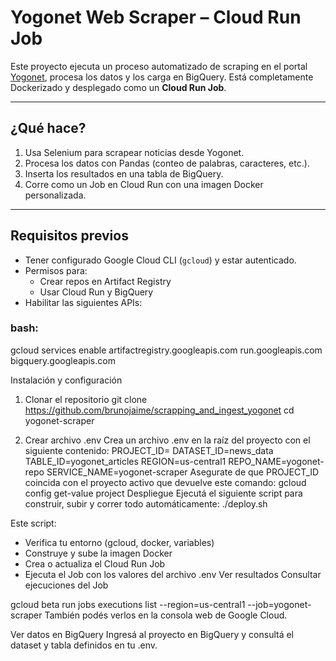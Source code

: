 
# Yogonet Web Scraper – Cloud Run Job

Este proyecto ejecuta un proceso automatizado de scraping en el portal [Yogonet](https://www.yogonet.com/international/), procesa los datos y los carga en BigQuery. Está completamente Dockerizado y desplegado como un **Cloud Run Job**.

---

## ¿Qué hace?

1. Usa Selenium para scrapear noticias desde Yogonet.
2. Procesa los datos con Pandas (conteo de palabras, caracteres, etc.).
3. Inserta los resultados en una tabla de BigQuery.
4. Corre como un Job en Cloud Run con una imagen Docker personalizada.

---

## Requisitos previos

- Tener configurado Google Cloud CLI (`gcloud`) y estar autenticado.
- Permisos para:
  - Crear repos en Artifact Registry
  - Usar Cloud Run y BigQuery
- Habilitar las siguientes APIs:

### bash:
gcloud services enable artifactregistry.googleapis.com run.googleapis.com bigquery.googleapis.com

Instalación y configuración
1. Clonar el repositorio
git clone https://github.com/brunojaime/scrapping_and_ingest_yogonet
cd yogonet-scraper

3. Crear archivo .env
Crea un archivo .env en la raíz del proyecto con el siguiente contenido:
PROJECT_ID=<tu-id-de-proyecto>
DATASET_ID=news_data
TABLE_ID=yogonet_articles
REGION=us-central1
REPO_NAME=yogonet-repo
SERVICE_NAME=yogonet-scraper
Asegurate de que PROJECT_ID coincida con el proyecto activo que devuelve este comando:
gcloud config get-value project
Despliegue
Ejecutá el siguiente script para construir, subir y correr todo automáticamente:
./deploy.sh

Este script:
- Verifica tu entorno (gcloud, docker, variables)
- Construye y sube la imagen Docker
- Crea o actualiza el Cloud Run Job
- Ejecuta el Job con los valores del archivo .env
Ver resultados
Consultar ejecuciones del Job

gcloud beta run jobs executions list --region=us-central1 --job=yogonet-scraper
También podés verlos en la consola web de Google Cloud.

Ver datos en BigQuery
Ingresá al proyecto en BigQuery y consultá el dataset y tabla definidos en tu .env.
